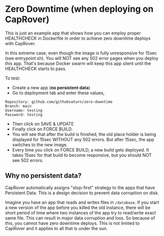 # Zero Downtime (when deploying on CapRover)



This is just an example app that shows how you can employ proper HEALTHCHECK in Dockerfile in order to achieve zero downtime deploys with CapRover.

In this extreme case, even though the image is fully unresponsive for 15sec (see entrypoint.sh). You will NOT see any 502 error pages when you deploy this app. That's because Docker swarm will keep this app silent until the HEALTHCHECK starts to pass.

To test:

- Create a new app (**no persistent data**)
- Go to deployment tab and enter these values,

```
Repository: github.com/githubsaturn/zero-downtime
Branch: main
Username: testing
Password: testing
```

- Then click on SAVE & UPDATE
- Finally click on FORCE BUILD.
- You will see that after the build is finished, the old place holder is being displayed for 15sec WITHOUT any 502 errors. But after 15sec, the app switches to the new image.
- Every time you click on FORCE BUILD, a new build gets deployed. It takes 15sec for that build to become responsive, but you should NOT see 502 errors.


## Why no persistent data?
CapRover automatically assigns "stop-first" strategy to the apps that have Persistent Data. This is a design decision to prevent data corruption on disk. 

Imagine you have an app that reads and writes files in `/database`. If you start a new version of the app before you killed the old instance, there will be short period of time where two instances of the app try to read/write exact same file. This can result in major data corruption and loss. So because of this, you cannot have zero downtime deploys. This is not limited to CapRover and it applies to all that is under the sun.
